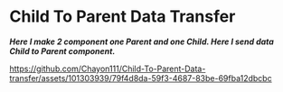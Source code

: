 # Child To Parent Data Transfer
***Here I make 2 component one Parent and one Child. Here I send data Child to Parent component.***

https://github.com/Chayon111/Child-To-Parent-Data-transfer/assets/101303939/79f4d8da-59f3-4687-83be-69fba12dbcbc

